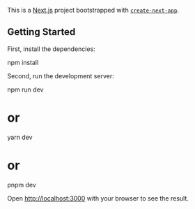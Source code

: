 This is a [Next.js](https://nextjs.org/) project bootstrapped with [`create-next-app`](https://github.com/vercel/next.js/tree/canary/packages/create-next-app).

## Getting Started

First, install the dependencies:

npm install

Second, run the development server:

npm run dev
# or
yarn dev
# or
pnpm dev

Open [http://localhost:3000](http://localhost:3000) with your browser to see the result.
